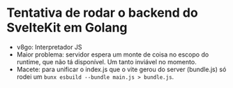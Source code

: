 # Tentativa de rodar o backend do SvelteKit em Golang

- v8go: Interpretador JS
- Maior problema: servidor espera um monte de coisa no escopo do runtime, que não tá disponível. Um tanto inviável no momento.
- Macete: para unificar o index.js que o vite gerou do server (bundle.js) só rodei um `bunx esbuild --bundle main.js > bundle.js`.
